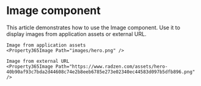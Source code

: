 # Image component
This article demonstrates how to use the Image component. Use it to display images from application assets or external URL.

```
Image from application assets
<Property365Image Path="images/hero.png" />

Image from external URL
<Property365Image Path="https://www.radzen.com/assets/hero-40b90af93c7bda2d44608c74e2b8eeb6785e273e02340ec44583d097b5dfb896.png" />
```